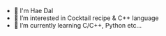 - 👋 I'm Hae Dal
- 👀 I’m interested in Cocktail recipe & C++ language
- 🌱 I’m currently learning C/C++, Python etc...
